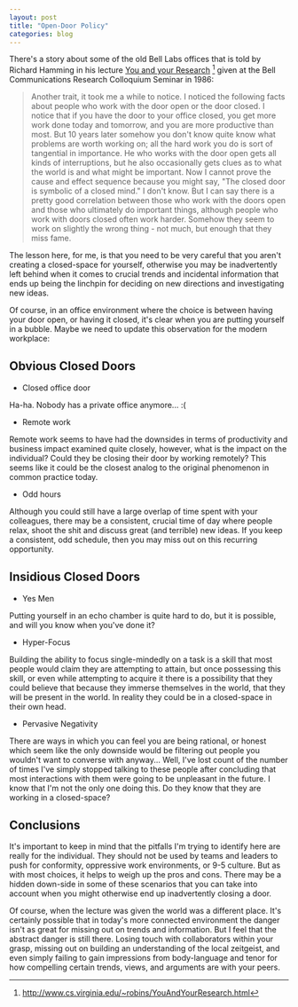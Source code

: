 ```yaml
---
layout: post
title: "Open-Door Policy"
categories: blog
---
```


There's a story about some of the old Bell Labs offices that is told by
Richard Hamming in his lecture
[You and your Research](http://www.cs.virginia.edu/~robins/YouAndYourResearch.html) [^1]
given at the Bell Communications Research Colloquium Seminar 
in 1986:

> Another trait, it took me a while to notice. I noticed the following facts
	about people who work with the door open or the door closed. I notice that if
	you have the door to your office closed, you get more work done today and
	tomorrow, and you are more productive than most. But 10 years later somehow you
	don't know quite know what problems are worth working on; all the hard work you
	do is sort of tangential in importance. He who works with the door open gets
	all kinds of interruptions, but he also occasionally gets clues as to what the
	world is and what might be important. Now I cannot prove the cause and effect
	sequence because you might say, "The closed door is symbolic of a closed mind."
	I don't know. But I can say there is a pretty good correlation between those
	who work with the doors open and those who ultimately do important things,
	although people who work with doors closed often work harder. Somehow they seem
	to work on slightly the wrong thing - not much, but enough that they miss fame.

<!--more-->

The lesson here, for me, is that you need to be very careful that you
aren't creating a closed-space for yourself, otherwise you may be inadvertently
left behind when it comes to crucial trends and incidental information
that ends up being the linchpin for deciding on new directions and
investigating new ideas.

Of course, in an office environment where the choice is between having your
door open, or having it closed, it's clear when you are putting yourself
in a bubble. Maybe we need to update this observation for the modern
workplace:

## Obvious Closed Doors

* Closed office door

Ha-ha. Nobody has a private office anymore... :(

* Remote work

Remote work seems to have had the downsides in terms of productivity
and business impact examined quite closely, however, what is the
impact on the individual? Could they be closing their door by
working remotely? This seems like it could be the closest analog to
the original phenomenon in common practice today.

* Odd hours

Although you could still have a large overlap of time spent with
your colleagues, there may be a consistent, crucial time of day where
people relax, shoot the shit and discuss great (and terrible) new
ideas. If you keep a consistent, odd schedule, then you may miss
out on this recurring opportunity.

## Insidious Closed Doors

* Yes Men

Putting yourself in an echo chamber is quite hard to do, but it is
possible, and will you know when you've done it?

* Hyper-Focus

Building the ability to focus single-mindedly on a task is a skill
that most people would claim they are attempting to attain, but
once possessing this skill, or even while attempting to acquire it
there is a possibility that they could believe that because they
immerse themselves in the world, that they will be present in the
world. In reality they could be in a closed-space in their own head.

* Pervasive Negativity

There are ways in which you can feel you are being rational, or honest
which seem like the only downside would be filtering out people
you wouldn't want to converse with anyway... Well, I've lost count of
the number of times I've simply stopped talking to these people after
concluding that most interactions with them were going to be
unpleasant in the future. I know that I'm not the only one doing this.
Do they know that they are working in a closed-space?

## Conclusions

It's important to keep in mind that the pitfalls I'm trying to identify
here are really for the individual. They should not be used by teams
and leaders to push for conformity, oppressive work environments, or
9-5 culture. But as with most choices, it helps to weigh up the pros
and cons. There may be a hidden down-side in some of these scenarios
that you can take into account when you might otherwise end up
inadvertently closing a door.

Of course, when the lecture was given the world was a different place.
It's certainly possible that in today's more connected environment
the danger isn't as great for missing out on trends and information.
But I feel that the abstract danger is still there.
Losing touch with collaborators within your grasp, missing out on
building an understanding of the local zeitgeist, and even simply
failing to gain impressions from body-language and tenor for how
compelling certain trends, views, and arguments are with your
peers.

[^1]: <http://www.cs.virginia.edu/~robins/YouAndYourResearch.html>
